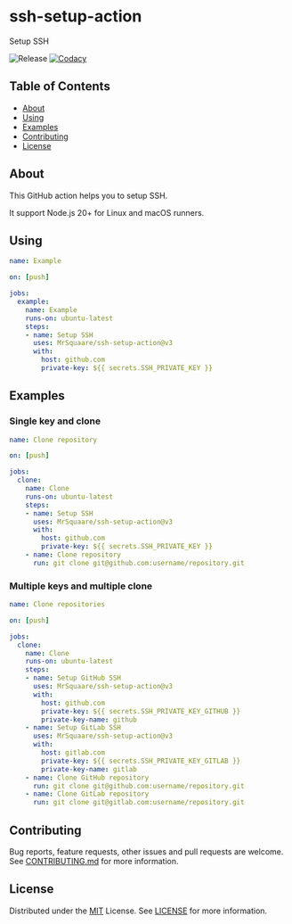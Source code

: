 # ssh-setup-action

Setup SSH

![Release](https://badgen.net/github/release/MrSquaare/ssh-setup-action?icon=github)
[![Codacy](https://app.codacy.com/project/badge/Grade/88adcccc19804fe6969e053d690a2b1d)](https://www.codacy.com/gh/MrSquaare/ssh-setup-action/dashboard)

## Table of Contents

- [About](#about)
- [Using](#using)
- [Examples](#examples)
- [Contributing](#contributing)
- [License](#license)

## About

This GitHub action helps you to setup SSH.

It support Node.js 20+ for Linux and macOS runners.

## Using

```yaml
name: Example

on: [push]

jobs:
  example:
    name: Example
    runs-on: ubuntu-latest
    steps:
    - name: Setup SSH
      uses: MrSquaare/ssh-setup-action@v3
      with:
        host: github.com
        private-key: ${{ secrets.SSH_PRIVATE_KEY }}
```

## Examples

### Single key and clone

```yaml
name: Clone repository

on: [push]

jobs:
  clone:
    name: Clone
    runs-on: ubuntu-latest
    steps:
    - name: Setup SSH
      uses: MrSquaare/ssh-setup-action@v3
      with:
        host: github.com
        private-key: ${{ secrets.SSH_PRIVATE_KEY }}
    - name: Clone repository
      run: git clone git@github.com:username/repository.git
```

### Multiple keys and multiple clone

```yaml
name: Clone repositories

on: [push]

jobs:
  clone:
    name: Clone
    runs-on: ubuntu-latest
    steps:
    - name: Setup GitHub SSH
      uses: MrSquaare/ssh-setup-action@v3
      with:
        host: github.com
        private-key: ${{ secrets.SSH_PRIVATE_KEY_GITHUB }}
        private-key-name: github
    - name: Setup GitLab SSH
      uses: MrSquaare/ssh-setup-action@v3
      with:
        host: gitlab.com
        private-key: ${{ secrets.SSH_PRIVATE_KEY_GITLAB }}
        private-key-name: gitlab
    - name: Clone GitHub repository
      run: git clone git@github.com:username/repository.git
    - name: Clone GitLab repository
      run: git clone git@gitlab.com:username/repository.git
```

## Contributing

Bug reports, feature requests, other issues and pull requests are welcome.
See [CONTRIBUTING.md](CONTRIBUTING.md) for more information.

## License

Distributed under the [MIT](https://choosealicense.com/licenses/mit/) License.
See [LICENSE](LICENSE) for more information.
